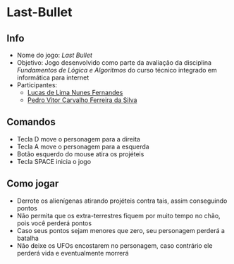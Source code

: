 # Last-Bullet

## Info

- Nome do jogo: *Last Bullet*
- Objetivo: Jogo desenvolvido como parte da avaliação da disciplina *Fundamentos de Lógica e Algoritmos* do curso técnico integrado em informática para internet
- Participantes:
  - [Lucas de Lima Nunes Fernandes](https://github.com/monzadrifteiro/)
  - [Pedro Vitor Carvalho Ferreira da Silva](https://github.com/PedroVitorCarFerSilva/)

## Comandos

- Tecla D move o personagem para a direita
- Tecla A move o personagem para a esquerda
- Botão esquerdo do mouse atira os projéteis
- Tecla SPACE inicia o jogo

## Como jogar

- Derrote os alienígenas atirando projéteis contra tais, assim conseguindo pontos
- Não permita que os extra-terrestres fiquem por muito tempo no chão, pois você perderá pontos
- Caso seus pontos sejam menores que zero, seu personagem perderá a batalha
- Não deixe os UFOs encostarem no personagem, caso contrário ele perderá vida e eventualmente morrerá
